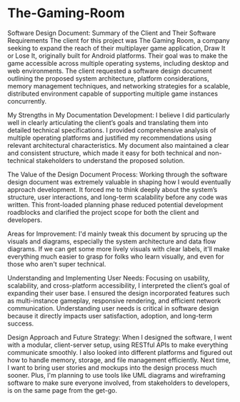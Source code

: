 # The-Gaming-Room
Software Design Document: 
Summary of the Client and Their Software Requirements
The client for this project was The Gaming Room, a company seeking to expand the reach of their multiplayer game application, Draw It or Lose It, originally built for Android platforms. Their goal was to make the game accessible across multiple operating systems, including desktop and web environments. The client requested a software design document outlining the proposed system architecture, platform considerations, memory management techniques, and networking strategies for a scalable, distributed environment capable of supporting multiple game instances concurrently.

My Strengths in My Documentation Development: 
I believe I did particularly well in clearly articulating the client’s goals and translating them into detailed technical specifications. I provided comprehensive analysis of multiple operating platforms and justified my recommendations using relevant architectural characteristics. My document also maintained a clear and consistent structure, which made it easy for both technical and non-technical stakeholders to understand the proposed solution.

The Value of the Design Document Process: 
Working through the software design document was extremely valuable in shaping how I would eventually approach development. It forced me to think deeply about the system’s structure, user interactions, and long-term scalability before any code was written. This front-loaded planning phase reduced potential development roadblocks and clarified the project scope for both the client and developers.

Areas for Improvement: 
I'd mainly tweak this document by sprucing up the visuals and diagrams, especially the system architecture and data flow diagrams. If we can get some more lively visuals with clear labels, it'll make everything much easier to grasp for folks who learn visually, and even for those who aren't super technical.

Understanding and Implementing User Needs: 
Focusing on usability, scalability, and cross-platform accessibility, I interpreted the client’s goal of expanding their user base. I ensured the design incorporated features such as multi-instance gameplay, responsive rendering, and efficient network communication. Understanding user needs is critical in software design because it directly impacts user satisfaction, adoption, and long-term success.

Design Approach and Future Strategy: 
When I designed the software, I went with a modular, client-server setup, using RESTful APIs to make everything communicate smoothly. I also looked into different platforms and figured out how to handle memory, storage, and file management efficiently. Next time, I want to bring user stories and mockups into the design process much sooner. Plus, I'm planning to use tools like UML diagrams and wireframing software to make sure everyone involved, from stakeholders to developers, is on the same page from the get-go.
